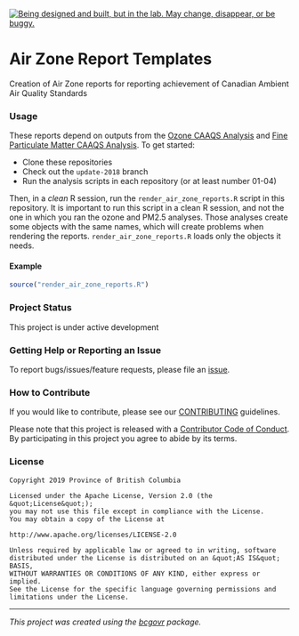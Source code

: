 <a id="devex-badge" rel="Exploration" href="https://github.com/BCDevExchange/assets/blob/master/README.md"><img alt="Being designed and built, but in the lab. May change, disappear, or be buggy." style="border-width:0" src="https://assets.bcdevexchange.org/images/badges/exploration.svg" title="Being designed and built, but in the lab. May change, disappear, or be buggy." /></a>

# Air Zone Report Templates

Creation of Air Zone reports for reporting achievement of Canadian Ambient Air Quality Standards

### Usage

These reports depend on outputs from the [Ozone CAAQS Analysis](https://github.com/bcgov/ozone-caaqs-indicator/) and [Fine Particulate Matter CAAQS Analysis](https://github.com/bcgov/pm25-caaqs-indicator). To get started:

* Clone these repositories
* Check out the `update-2018` branch
* Run the analysis scripts in each repository (or at least number 01-04)

Then, in a *clean* R session, run the `render_air_zone_reports.R` script in this
repository. It is important to run this script in a clean R session, and not the
one in which you ran the ozone and PM2.5 analyses. Those analyses create some
objects with the same names, which will create problems when rendering the
reports. `render_air_zone_reports.R` loads only the objects it needs.

#### Example

```r
source("render_air_zone_reports.R")
```

### Project Status

This project is under active development

### Getting Help or Reporting an Issue

To report bugs/issues/feature requests, please file an [issue](https://github.com/bcgov/air-zone-reports/issues/).

### How to Contribute

If you would like to contribute, please see our [CONTRIBUTING](CONTRIBUTING.md) guidelines.

Please note that this project is released with a [Contributor Code of Conduct](CODE_OF_CONDUCT.md). By participating in this project you agree to abide by its terms.

### License

```
Copyright 2019 Province of British Columbia

Licensed under the Apache License, Version 2.0 (the &quot;License&quot;);
you may not use this file except in compliance with the License.
You may obtain a copy of the License at

http://www.apache.org/licenses/LICENSE-2.0

Unless required by applicable law or agreed to in writing, software distributed under the License is distributed on an &quot;AS IS&quot; BASIS,
WITHOUT WARRANTIES OR CONDITIONS OF ANY KIND, either express or implied.
See the License for the specific language governing permissions and limitations under the License.
```
---
*This project was created using the [bcgovr](https://github.com/bcgov/bcgovr) package.* 
